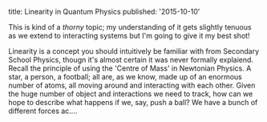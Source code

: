title: Linearity in Quantum Physics
published: '2015-10-10'

This is kind of a *thorny* topic; my understanding of it gets slightly tenuous as we extend to interacting systems but I'm going to give it my best shot!

Linearity is a concept you should intuitively be familiar with from Secondary School Physics, thougn it's almost certain it was never formally explaiend. Recall the principle of using the 'Centre of Mass' in Newtonian Physics. A star, a person, a football; all are, as we know, made up of an enormous number of atoms, all moving around and interacting with each other. Given the huge number of object and interactions we need to track, how can we hope to describe what happens if we, say, push a ball? We have a bunch of different forces ac....
